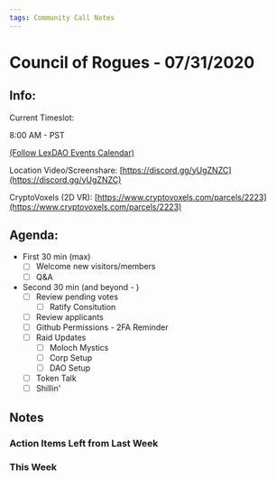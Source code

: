 ```yaml
---
tags: Community Call Notes
---
```


# Council of Rogues - 07/31/2020

## Info:

Current Timeslot: 

8:00 AM - PST 

[(Follow LexDAO Events Calendar)](https://calendar.google.com/calendar?cid=anVyaXNwcm9qZWN0LmlvXzdyNzdrbHVwMGdmMGJodWJrMmo3bmEwc21jQGdyb3VwLmNhbGVuZGFyLmdvb2dsZS5jb20)

Location Video/Screenshare: [https://discord.gg/yUgZNZC](https://discord.gg/yUgZNZC)

CryptoVoxels (2D VR): [https://www.cryptovoxels.com/parcels/2223](https://www.cryptovoxels.com/parcels/2223)

## Agenda:

- First 30 min (max)
    - [ ]  Welcome new visitors/members
    - [ ]  Q&A

- Second 30 min (and beyond - )
    - [ ]  Review pending votes
        - [ ]  Ratify Consitution
    - [ ]  Review applicants
    - [ ]  Github Permissions - 2FA Reminder
    - [ ]  Raid Updates
        - [ ]  Moloch Mystics
        - [ ]  Corp Setup
        - [ ]  DAO Setup
    - [ ]  Token Talk
    - [ ]  Shillin'
    
## Notes

### Action Items Left from Last Week


### This Week  



